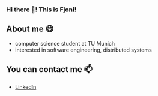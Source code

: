 ### Hi there 👋! This is Fjoni!
<!--
**fjoniyz/fjoniyz** is a ✨ _special_ ✨ repository because its `README.md` (this file) appears on your GitHub profile.

Here are some ideas to get you started:

- 🔭 I’m currently working on ...
- 🌱 I’m currently learning ...
- 👯 I’m looking to collaborate on ...
- 🤔 I’m looking for help with ...
- 💬 Ask me about ...
- 📫 How to reach me: ...
- 😄 Pronouns: ...
- ⚡ Fun fact: ...
-->
## About me 😄
<ul>
<li>computer science student at TU Munich</li>
<li>interested in software engineering, distributed systems</li>
</ul>

## You can contact me 📫
<ul>
<li><a href="https://www.linkedin.com/in/fjoni-yzeiri-9770471aa/">LinkedIn</a></li>
</ul>
